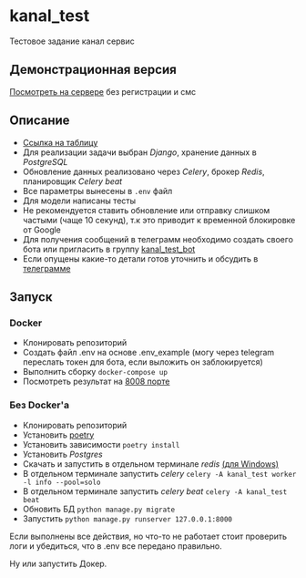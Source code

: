# kanal_test
Тестовое задание канал сервис

## Демонстрационная версия
[Посмотреть на сервере](http://89.22.227.82:8008/) без регистрации и смс

## Описание

- [Ссылка на таблицу](https://docs.google.com/spreadsheets/d/1i2AmFE2ud_k-nOCDilIsStHpvJgQVJ3PMf-Jo4UCKZ4)
- Для реализации задачи выбран *Django*, хранение данных в *PostgreSQL*
- Обновление данных реализовано через *Celery*, брокер *Redis*, планировщик *Celery beat*
- Все параметры вынесены в `.env` файл
- Для модели написаны тесты
- Не рекомендуется ставить обновление или отправку слишком частыми (чаще 10 секунд), т.к это приводит к временной блокировке от Google
- Для получения сообщений в телеграмм необходимо создать своего бота или пригласить в группу [kanal_test_bot](https://t.me/kanal11_test_bot)
- Если опущены какие-то детали готов уточнить и обсудить в [телеграмме](https://t.me/fenn_r)

## Запуск

### Docker

- Клонировать репозиторий
- Создать файл .env на основе .env_example (могу через telegram переслать токен для бота, если выложить он заблокируется)
- Выполнить сборку `docker-compose up`
- Посмотреть результат на [8008 порте](http://localhost:8008/)

### Без Docker'а

- Клонировать репозиторий
- Установить [poetry](https://www.jetbrains.com/help/pycharm/poetry.html)
- Установить зависимости `poetry install`
- Установить *Postgres*
- Скачать и запустить в отдельном терминале *redis* [(для Windows)](https://github.com/microsoftarchive/redis/releases/tag/win-3.2.100)
- В отдельном терминале запустить *celery* `celery -A kanal_test worker -l info --pool=solo`
- В отдельном терминале запустить *celery beat* `celery -A kanal_test beat`
- Обновить БД `python manage.py migrate`
- Запустить `python manage.py runserver 127.0.0.1:8000`

Если выполнены все действия, но что-то не работает стоит проверить логи и убедиться, что в .env все передано правильно.

Ну или запустить Докер.